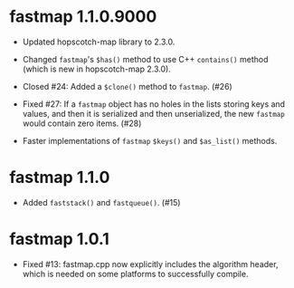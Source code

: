 fastmap 1.1.0.9000
=============

* Updated hopscotch-map library to 2.3.0.

* Changed `fastmap`'s `$has()` method to use C++ `contains()` method (which is new in hopscotch-map 2.3.0).

* Closed #24: Added a `$clone()` method to `fastmap`. (#26)

* Fixed #27: If a `fastmap` object has no holes in the lists storing keys and values, and then it is serialized and then unserialized, the new `fastmap` would contain zero items. (#28)

* Faster implementations of `fastmap` `$keys()` and `$as_list()` methods.


fastmap 1.1.0
=============

* Added `faststack()` and `fastqueue()`. (#15)


fastmap 1.0.1
=============

* Fixed #13: fastmap.cpp now explicitly includes the algorithm header, which is needed on some platforms to successfully compile.

